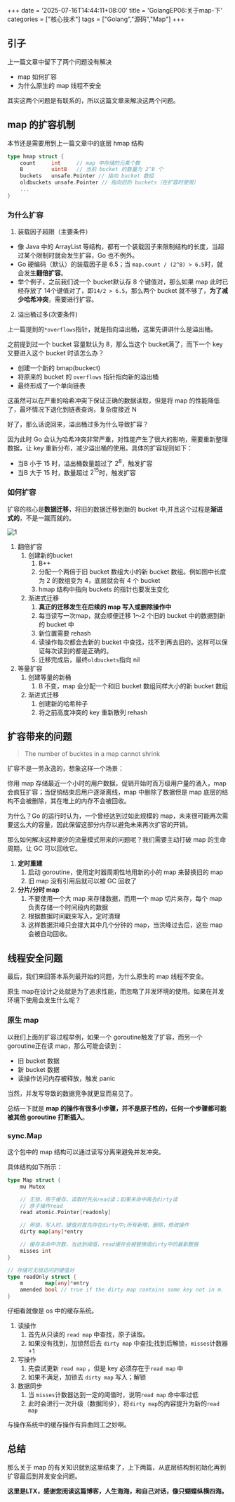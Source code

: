 +++
date = '2025-07-16T14:44:11+08:00'
title = 'GolangEP06:关于map-下'
categories = ["核心技术"]
tags = ["Golang","源码","Map"]
+++

## 引子

上一篇文章中留下了两个问题没有解决

- map 如何扩容
- 为什么原生的 map 线程不安全

其实这两个问题是有联系的，所以这篇文章来解决这两个问题。

## map 的扩容机制

本节还是需要用到上一篇文章中的底层 hmap 结构

```go
type hmap struct {
    count     int     // map 中存储的元素个数
    B         uint8   // 当前 bucket 的数量为 2^B 个
    buckets   unsafe.Pointer // 指向 bucket 数组
    oldbuckets unsafe.Pointer // 指向旧的 buckets（在扩容时使用）
    ...
}
```

### 为什么扩容

1. 装载因子超限（主要条件）

- 像 Java 中的 ArrayList 等结构，都有一个装载因子来限制结构的长度，当超过某个限制时就会发生扩容，Go 也不例外。
- Go 硬编码（默认）的装载因子是 6.5；当 `map.count / (2^B) > 6.5`时，就会发生**翻倍扩容**。
- 举个例子，之前我们说一个 bucket默认存 8 个键值对，那么如果 map 此时已经存放了 14个键值对了，即`14/2 > 6.5`，那么两个 bucket 就不够了，**为了减少哈希冲突**，需要进行扩容。

2. 溢出桶过多(次要条件)

上一篇提到的`*overflows`指针，就是指向溢出桶，这里先讲讲什么是溢出桶。

之前提到过一个 bucket 容量默认为 8，那么当这个 bucket满了，而下一个 key又要进入这个 bucket 时该怎么办？

- 创建一个新的 bmap(buckect)
- 将原来的 bucket 的 `overflows` 指针指向新的溢出桶
- 最终形成了一个单向链表

这虽然可以在严重的哈希冲突下保证正确的数据读取，但是将 map 的性能降低了，最坏情况下退化到链表查询，复杂度接近 N

好了，那么话说回来，溢出桶过多为什么导致扩容？

因为此时 Go 会认为哈希冲突非常严重，对性能产生了很大的影响，需要重新整理数据，让 key 重新分布，减少溢出桶的使用。具体的扩容规则如下：

- 当B 小于 15 时，溢出桶数量超过了 $2^B$，触发扩容
- 当B 大于 15 时，数量超过 $2^15$时，触发扩容

### 如何扩容

扩容的核心是**数据迁移**，将旧的数据迁移到新的 bucket 中,并且这个过程是**渐进式的**，不是一蹴而就的。

![1](/img/golangPic/bucket.png)

1. 翻倍扩容
   1. 创建新的bucket
      1. B++
      2. 分配一个两倍于旧 bucket 数组大小的新 bucket 数组。例如图中长度为 2 的数组变为 4，底层就会有 4 个 bucket
      3. hmap 结构中指向 buckets 的指针也要发生变化
   2. 渐进式迁移
      1. **真正的迁移发生在后续的 map 写入或删除操作中**
      2. 每当读写一次map，就会顺便迁移 1～2 个旧的 bucket 中的数据到新的 bucket 中
      3. 新位置需要 rehash
      4. 读操作每次都会去新的 bucket 中查找，找不到再去旧的。这样可以保证每次读到的都是正确的。
      5. 迁移完成后，最终`oldbuckets`指向 nil
2. 等量扩容
   1. 创建等量的新桶
      1. B 不变，map 会分配一个和旧 bucket 数组同样大小的新 bucket 数组
   2. 渐进式迁移
      1. 创建新的哈希种子
      2. 将之前高度冲突的 key 重新散列 rehash

## 扩容带来的问题

> The number of bucktes  in a map cannot shrink

扩容不是一劳永逸的，想象这样一个场景：

你用 map 存储最近一个小时的用户数据，促销开始时百万级用户量的涌入，map 会疯狂扩容；当促销结束后用户逐渐离线，map 中删除了数据但是 map 底层的结构不会被删除，其在堆上的内存不会被回收。

为什么？Go 的运行时认为，一个曾经达到过如此规模的 map，未来很可能再次需要这么大的容量，因此保留这部分内存以避免未来再次扩容的开销。

那么如何解决这种潮汐的流量模式带来的问题呢？我们需要主动打破 map 的生命周期，让 GC 可以回收它。

1. **定时重建**
   1. 启动 goroutine，使用定时器周期性地用新的小的 map 来替换旧的 map
   2. 旧 map 没有引用后就可以被 GC 回收了
2. **分片/分时 map**
   1. 不要使用一个大 map 来存储数据，而用一个 map 切片来存，每个 map 负责存储一个时间段内的数据
   2. 根据数据时间戳来写入，定时清理
   3. 这样数据洪峰只会撑大其中几个分钟的 map，当洪峰过去后，这些 map 会被自动回收。

## 线程安全问题

最后，我们来回答本系列最开始的问题，为什么原生的 map 线程不安全。

原生 map在设计之处就是为了追求性能，而忽略了并发环境的使用。如果在并发环境下使用会发生什么呢？

### 原生 map

以我们上面的扩容过程举例，如果一个 goroutine触发了扩容，而另一个 goroutine正在读 map，那么可能会读到：

- 旧 bucket 数据
- 新 bucket 数据
- 读操作访问内存被释放，触发 panic

当然，并发写导致的数据竞争就更显而易见了。

总结一下就是 **map 的操作有很多小步骤，并不是原子性的，任何一个步骤都可能被其他 goroutine 打断插入**。

### sync.Map

这个包中的 map 结构可以通过读写分离来避免并发冲突。

具体结构如下所示：

```go
type Map struct {
    mu Mutex

    // 无锁，用于缓存，读取时先从read读；如果未命中再去dirty读
    // 原子操作read
    read atomic.Pointer[readonly]

    // 带锁，写入时，键值对首先存在dirty中;所有新增，删除，修改操作
    dirty map[any]*entry

    // 缓存未命中次数，当达到阈值，read缓存会被替换成dirty中的最新数据
    misses int
}

// 存储可无锁访问的键值对
type readOnly struct {
	m       map[any]*entry
	amended bool // true if the dirty map contains some key not in m.
}
```

仔细看就像是 os 中的缓存系统。

1. 读操作
   1. 首先从只读的 `read map` 中查找，原子读取。
   2. 如果没有找到，加锁然后去 `dirty map` 中查找;找到后解锁，`misses`计数器+1
2. 写操作
   1. 先尝试更新 `read map` ，但是 key 必须存在于`read map` 中
   2. 如果不满足，加锁去 `dirty map` 写入；解锁
3. 数据同步
   1. 当 `misses`计数器达到一定的阈值时，说明`read map` 命中率过低
   2. 此时会进行一次升级（数据同步），将`dirty map`的内容提升为新的`read map` 

与操作系统中的缓存操作有异曲同工之妙啊。

## 总结

那么关于 map 的有关知识就到这里结束了，上下两篇，从底层结构到初始化再到扩容最后到并发安全问题。

**这里是LTX，感谢您阅读这篇博客，人生海海，和自己对话，像只蝴蝶纵横四海。**